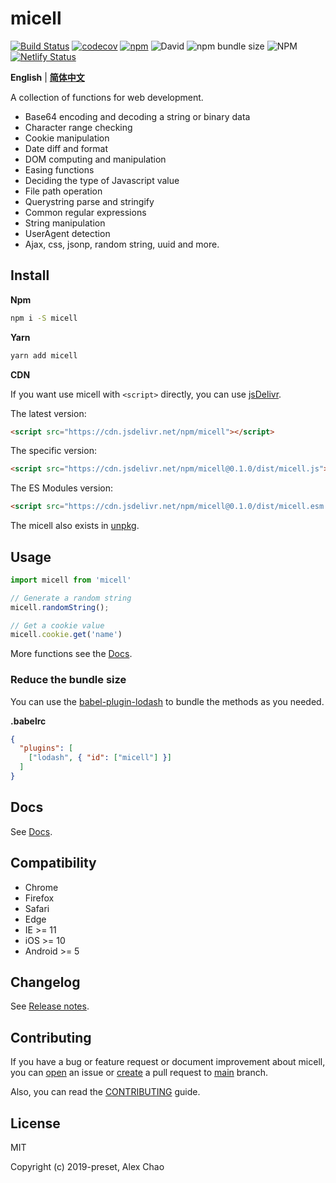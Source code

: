 # micell

[![Build Status](https://travis-ci.com/micell/micell.svg?branch=master)](https://travis-ci.com/micell/micell)
[![codecov](https://codecov.io/gh/micell/micell/branch/master/graph/badge.svg)](https://codecov.io/gh/micell/micell)
[![npm](https://img.shields.io/npm/v/micell.svg)](https://www.npmjs.com/package/micell)
![David](https://img.shields.io/david/micell/micell)
![npm bundle size](https://img.shields.io/bundlephobia/minzip/micell)
![NPM](https://img.shields.io/npm/l/micell)
[![Netlify Status](https://api.netlify.com/api/v1/badges/bff6938e-fda6-416f-84fd-bf33fc6a6072/deploy-status)](https://app.netlify.com/sites/pensive-leakey-00e229/deploys)

**English** | **[简体中文](README_zh-CN.md)**

A collection of functions for web development.

* Base64 encoding and decoding a string or binary data
* Character range checking
* Cookie manipulation
* Date diff and format
* DOM computing and manipulation
* Easing functions
* Deciding the type of Javascript value
* File path operation
* Querystring parse and stringify
* Common regular expressions
* String manipulation
* UserAgent detection
* Ajax, css, jsonp, random string, uuid and more.

## Install

**Npm**

```sh
npm i -S micell
```

**Yarn**

```sh
yarn add micell
```

**CDN**

If you want use micell with `<script>` directly, you can use [jsDelivr](https://www.jsdelivr.com/package/npm/micell).

The latest version:

```html
<script src="https://cdn.jsdelivr.net/npm/micell"></script>
```

The specific version:

```html
<script src="https://cdn.jsdelivr.net/npm/micell@0.1.0/dist/micell.js"></script>
```

The ES Modules version:

```html
<script src="https://cdn.jsdelivr.net/npm/micell@0.1.0/dist/micell.esm.browser.js"></script>
```

The micell also exists in [unpkg](https://unpkg.com/).

## Usage

```js
import micell from 'micell'

// Generate a random string
micell.randomString();

// Get a cookie value
micell.cookie.get('name')
```

More functions see the [Docs](/docs/).

### Reduce the bundle size

You can use the [babel-plugin-lodash](https://www.npmjs.com/package/babel-plugin-lodash) to bundle
the methods as you needed.

**.babelrc**

```json
{
  "plugins": [
    ["lodash", { "id": ["micell"] }]
  ]
}
```

## Docs

See [Docs](https://micell.org/docs).

## Compatibility

* Chrome
* Firefox
* Safari
* Edge
* IE >= 11
* iOS >= 10
* Android >= 5

## Changelog

See [Release notes](https://github.com/micell/micell/releases).

## Contributing

If you have a bug or feature request or document improvement about micell, you can [open](https://github.com/micell/micell/issues/new) an issue or [create](https://github.com/micell/micell/pull/new/main) a pull request to [main](https://github.com/micell/micell/tree/main) branch.

Also, you can read the [CONTRIBUTING](CONTRIBUTING.md) guide.
## License

MIT

Copyright (c) 2019-preset, Alex Chao

